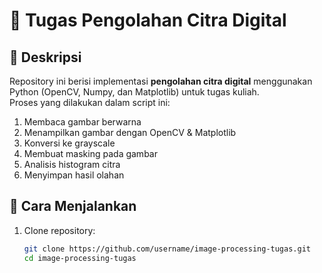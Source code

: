 # 📸 Tugas Pengolahan Citra Digital

## 📖 Deskripsi
Repository ini berisi implementasi **pengolahan citra digital** menggunakan Python (OpenCV, Numpy, dan Matplotlib) untuk tugas kuliah.  
Proses yang dilakukan dalam script ini:
1. Membaca gambar berwarna
2. Menampilkan gambar dengan OpenCV & Matplotlib
3. Konversi ke grayscale
4. Membuat masking pada gambar
5. Analisis histogram citra
6. Menyimpan hasil olahan

## 🚀 Cara Menjalankan
1. Clone repository:
   ```bash
   git clone https://github.com/username/image-processing-tugas.git
   cd image-processing-tugas
